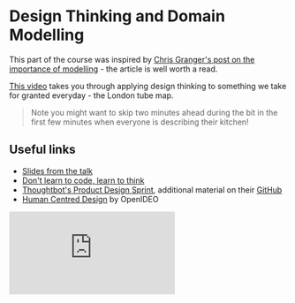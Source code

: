 # Design Thinking and Domain Modelling

This part of the course was inspired by [Chris Granger's post on the importance of modelling](http://www.chris-granger.com/2015/01/26/coding-is-not-the-new-literacy/) - the article is well worth a read.

[This video](https://www.youtube.com/watch?v=67lim7f-SNw) takes you through applying design thinking to something we take for granted everyday - the London tube map.

> Note you might want to skip two minutes ahead during the bit in the first few minutes when everyone is describing their kitchen!

## Useful links

* [Slides from the talk](http://slides.com/leoallen/design-thinking)
* [Don't learn to code, learn to think](http://www.ybrikman.com/writing/2014/05/19/dont-learn-to-code-learn-to-think/)
* [Thoughtbot's Product Design Sprint](https://robots.thoughtbot.com/the-product-design-sprint), additional material on their [GitHub](https://github.com/thoughtbot/design-sprint)
* [Human Centred Design](https://www.ideo.com/work/human-centered-design-toolkit/) by OpenIDEO


![Tracking pixel](https://githubanalytics.herokuapp.com/course/pills/design_thinking.md)

